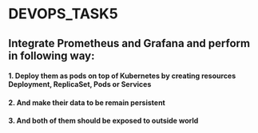 # DEVOPS_TASK5

## Integrate Prometheus and Grafana and perform in following way:



#### 1.  Deploy them as pods on top of Kubernetes by creating resources Deployment, ReplicaSet, Pods or Services
#### 2.  And make their data to be remain persistent 
#### 3.  And both of them should be exposed to outside world
